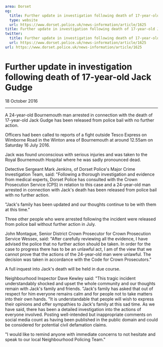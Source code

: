```yaml
area: Dorset
og:
  title: Further update in investigation following death of 17-year-old Jack Gudge
  type: website
  url: https://www.dorset.police.uk/news-information/article/1625
title: Further update in investigation following death of 17-year-old Jack Gudge |
twitter:
  title: Further update in investigation following death of 17-year-old Jack Gudge
  url: https://www.dorset.police.uk/news-information/article/1625
url: https://www.dorset.police.uk/news-information/article/1625
```

# Further update in investigation following death of 17-year-old Jack Gudge

18 October 2016

* * *

A 24-year-old Bournemouth man arrested in connection with the death of 17-year-old Jack Gudge has been released from police bail with no further action.

Officers had been called to reports of a fight outside Tesco Express on Wimborne Road in the Winton area of Bournemouth at around 12.55am on Saturday 16 July 2016.

Jack was found unconscious with serious injuries and was taken to the Royal Bournemouth Hospital where he was sadly pronounced dead.

Detective Sergeant Mark Jenkins, of Dorset Police's Major Crime Investigation Team, said: "Following a thorough investigation and evidence from medical experts, Dorset Police has consulted with the Crown Prosecution Service (CPS) in relation to this case and a 24-year-old man arrested in connection with Jack's death has been released from police bail with no further action.

"Jack's family has been updated and our thoughts continue to be with them at this time."

Three other people who were arrested following the incident were released from police bail without further action in July.

John Montague, Senior District Crown Prosecutor for Crown Prosecution Service Wessex, said: "After carefully reviewing all the evidence, I have advised the police that no further action should be taken. In order for the case to progress there has to be an unlawful act, I am of the view that we cannot prove that the actions of the 24-year-old man were unlawful. The decision was taken in accordance with the Code for Crown Prosecutors."

A full inquest into Jack's death will be held in due course.

Neighbourhood Inspector Dave Kewley said: "This tragic incident understandably shocked and upset the whole community and our thoughts remain with Jack's family and friends. "Jack's family has asked that out of respect for him everyone remains calm and for people not to take matters into their own hands. "It is understandable that people will wish to express their opinions and offer sympathies to Jack's family at this sad time. As we have said, there has been a detailed investigation into the actions of everyone involved. Posting well-intended but inappropriate comments on social media count as having been published in the public domain and could be considered for potential civil defamation claims.

"I would like to remind anyone with immediate concerns to not hesitate and speak to our local Neighbourhood Policing Team."
